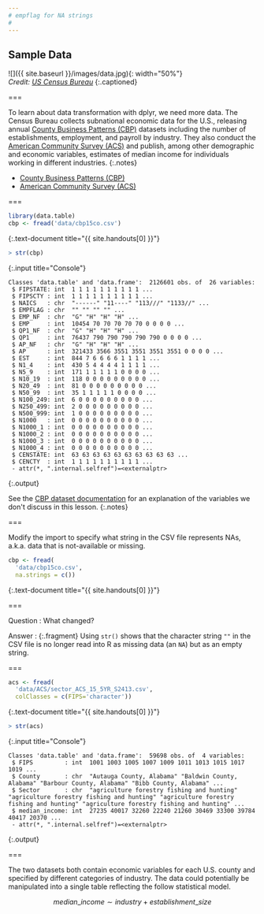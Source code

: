 ```yaml
---
# empflag for NA strings
#
---
```


## Sample Data

![]({{ site.baseurl }}/images/data.jpg){: width="50%"}  
*Credit: [US Census Bureau](https://www.census.gov/programs-surveys/cbp.html)*
{:.captioned}

===

To learn about data transformation with dplyr, we need more data. The Census
Bureau collects subnational economic data for the U.S., releasing annual [County
Business Patterns (CBP)] datasets including the number of establishments,
employment, and payroll by industry. They also conduct the [American Community
Survey (ACS)] and publish, among other demographic and economic variables, estimates of
median income for individuals working in different industries.
{:.notes}

- [County Business Patterns (CBP)]
- [American Community Survey (ACS)]

[County Business Patterns (CBP)]: https://www.census.gov/programs-surveys/cbp/data/datasets.html
[American Community Survey (ACS)]: https://www.census.gov/programs-surveys/acs/

===



~~~r
library(data.table)
cbp <- fread('data/cbp15co.csv')
~~~
{:.text-document title="{{ site.handouts[0] }}"}



~~~r
> str(cbp)
~~~
{:.input title="Console"}


~~~
Classes 'data.table' and 'data.frame':	2126601 obs. of  26 variables:
 $ FIPSTATE: int  1 1 1 1 1 1 1 1 1 1 ...
 $ FIPSCTY : int  1 1 1 1 1 1 1 1 1 1 ...
 $ NAICS   : chr  "------" "11----" "113///" "1133//" ...
 $ EMPFLAG : chr  "" "" "" "" ...
 $ EMP_NF  : chr  "G" "H" "H" "H" ...
 $ EMP     : int  10454 70 70 70 70 70 0 0 0 0 ...
 $ QP1_NF  : chr  "G" "H" "H" "H" ...
 $ QP1     : int  76437 790 790 790 790 790 0 0 0 0 ...
 $ AP_NF   : chr  "G" "H" "H" "H" ...
 $ AP      : int  321433 3566 3551 3551 3551 3551 0 0 0 0 ...
 $ EST     : int  844 7 6 6 6 6 1 1 1 1 ...
 $ N1_4    : int  430 5 4 4 4 4 1 1 1 1 ...
 $ N5_9    : int  171 1 1 1 1 1 0 0 0 0 ...
 $ N10_19  : int  118 0 0 0 0 0 0 0 0 0 ...
 $ N20_49  : int  81 0 0 0 0 0 0 0 0 0 ...
 $ N50_99  : int  35 1 1 1 1 1 0 0 0 0 ...
 $ N100_249: int  6 0 0 0 0 0 0 0 0 0 ...
 $ N250_499: int  2 0 0 0 0 0 0 0 0 0 ...
 $ N500_999: int  1 0 0 0 0 0 0 0 0 0 ...
 $ N1000   : int  0 0 0 0 0 0 0 0 0 0 ...
 $ N1000_1 : int  0 0 0 0 0 0 0 0 0 0 ...
 $ N1000_2 : int  0 0 0 0 0 0 0 0 0 0 ...
 $ N1000_3 : int  0 0 0 0 0 0 0 0 0 0 ...
 $ N1000_4 : int  0 0 0 0 0 0 0 0 0 0 ...
 $ CENSTATE: int  63 63 63 63 63 63 63 63 63 63 ...
 $ CENCTY  : int  1 1 1 1 1 1 1 1 1 1 ...
 - attr(*, ".internal.selfref")=<externalptr> 
~~~
{:.output}


See the [CBP dataset documentation] for an explanation of the variables we don't
discuss in this lesson.
{:.notes}

[CBP dataset documentation]: https://www2.census.gov/programs-surveys/rhfs/cbp/technical%20documentation/2015_record_layouts/county_layout_2015.txt

===

Modify the import to specify what string in the CSV file represents NAs,
a.k.a. data that is not-available or missing.



~~~r
cbp <- fread(
  'data/cbp15co.csv',
  na.strings = c())
~~~
{:.text-document title="{{ site.handouts[0] }}"}


===

Question
: What changed?

Answer
: {:.fragment} Using `str()` shows that the character string `""` in the CSV file
is no longer read into R as missing data (an `NA`) but as an empty string.

===



~~~r
acs <- fread(
  'data/ACS/sector_ACS_15_5YR_S2413.csv',
  colClasses = c(FIPS='character'))
~~~
{:.text-document title="{{ site.handouts[0] }}"}



~~~r
> str(acs)
~~~
{:.input title="Console"}


~~~
Classes 'data.table' and 'data.frame':	59698 obs. of  4 variables:
 $ FIPS         : int  1001 1003 1005 1007 1009 1011 1013 1015 1017 1019 ...
 $ County       : chr  "Autauga County, Alabama" "Baldwin County, Alabama" "Barbour County, Alabama" "Bibb County, Alabama" ...
 $ Sector       : chr  "agriculture forestry fishing and hunting" "agriculture forestry fishing and hunting" "agriculture forestry fishing and hunting" "agriculture forestry fishing and hunting" ...
 $ median_income: int  27235 40017 32260 22240 21260 30469 33300 39784 40417 20370 ...
 - attr(*, ".internal.selfref")=<externalptr> 
~~~
{:.output}


===

The two datasets both contain economic variables for each U.S. county and
specified by different categories of industry. The data could potentially be
manipulated into a single table reflecting the follow statistical model.

$$
median\_income \sim industry + establishment\_size
$$
